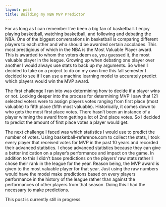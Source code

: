 ```yaml
---
layout: post
title: Building my NBA MVP Predictor
---
```


For as long as I can remember I’ve been a big fan of basketball. I enjoy playing basketball, watching basketball, and following and debating the NBA. One of the biggest conversations in basketball is comparing different players to each other and who should be awarded certain accolades. This most prestigious of which in the NBA is the Most Valuable Player award. This is awarded to whom the voters deem as, you guessed it, the most valuable player in the league. Growing up when debating one player over another I would always use stats to back up my arguments. So when I decided to take on a project to do on my own time this fall semester I decided to see if I can use a machine learning model to accurately predict which players would win the MVP award.

The first challenge I ran into was determining how to decide if a player wins or not. Looking deeper into the process for determining MVP I saw that 121 selected voters were to assign players votes ranging from first place (most valuable) to fifth place (fifth most valuable). Historically, it comes down to who gets the most first place votes. There hasn’t been an instance of a player winning the award from getting a lot of 2nd place votes. So I decided to predict the amount of first place votes a player would get.

The next challenge I faced was which statistics I would use to predict the number of votes. Using basketball-reference.com to collect the stats, I took every player that received votes for MVP in the past 10 years and recorded their advanced statistics. I chose advanced statistics because they can give a better indication on a player’s performance and impact on the game. In addition to this I didn’t base predictions on the players’ raw stats rather I chose their rank in the league for the year. Reason being, the MVP award is given to the most valuable player for that year. Just using the raw numbers would have the model make predictions based on every players performance in the history of the league rather than against the performances of other players from that season. Doing this I had the necessary to make predictions.

This post is currently still in progress
